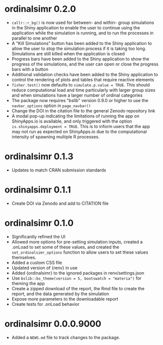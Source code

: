# ordinalsimr 0.2.0

* `callr::r_bg()` is now used for between- and within- group simulations in the Shiny application to enable the user to continue using the application while the simulation is running, and to run the processes in parallel to one another
* A "Kill Simulations" button has been added to the Shiny application to allow the user to stop the simulation process if it is taking too long. Simulations are still killed when the application is closed
* Progress bars have been added to the Shiny application to show the progress of the simulations, and the user can open or close the progress bars with a button
* Additional validation checks have been added to the Shiny application to control the rendering of plots and tables that require reactive elements
* `fisher.test()` now defaults to `simulate.p.value = TRUE`. This should reduce computational load and time particularly with larger group sizes and when simulations have a larger number of ordinal categories
* The package now requires "bslib" version 0.9.0 or higher to use the `navbar_options` option in `page_navbar()`
* Change the DOI in the citation file to the general Zenodo repository link
* A modal pop-up indicating the limitations of running the app on ShinyApps.io is available, and only triggered with the option `is.shinyapps.deployment = TRUE`. This is to inform users that the app may not run as expected on ShinyApps.io due to the computational intensity of spawning multiple R processes.

# ordinalsimr 0.1.3

* Updates to match CRAN submission standards

# ordinalsimr 0.1.1

* Create DOI via Zenodo and add to CITATION file

# ordinalsimr 0.1.0

* Significantly refined the UI
* Allowed more options for pre-setting simulation inputs, created a .onLoad to set some of these values, and created the `set_ordinalsimr_options` function to allow users to set these values themselves.
* Added a custom CSS file
* Updated version of {renv} in use
* Added {ordinalsimr} to the ignored packages in renv/settings.json
* Use `bslib::bs_theme(version = 5, bootswatch = "materia")` for theming the app 
* Create a zipped download of the report, the Rmd file to create the report, and the data generated by the simulation
* Expose more parameters to the downloadable report
* Create tests for .onLoad behavior

# ordinalsimr 0.0.0.9000

* Added a `NEWS.md` file to track changes to the package.
